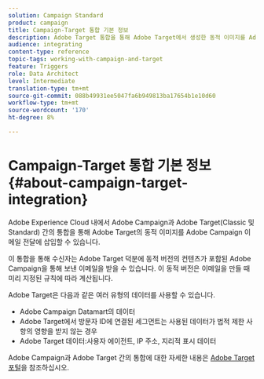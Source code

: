 ```yaml
---
solution: Campaign Standard
product: campaign
title: Campaign-Target 통합 기본 정보
description: Adobe Target 통합을 통해 Adobe Target에서 생성한 동적 이미지를 Adobe Campaign 메시지에 삽입할 수 있습니다.
audience: integrating
content-type: reference
topic-tags: working-with-campaign-and-target
feature: Triggers
role: Data Architect
level: Intermediate
translation-type: tm+mt
source-git-commit: 088b49931ee5047fa6b949813ba17654b1e10d60
workflow-type: tm+mt
source-wordcount: '170'
ht-degree: 8%

---
```



# Campaign-Target 통합 기본 정보{#about-campaign-target-integration}

Adobe Experience Cloud 내에서 Adobe Campaign과 Adobe Target(Classic 및 Standard) 간의 통합을 통해 Adobe Target의 동적 이미지를 Adobe Campaign 이메일 전달에 삽입할 수 있습니다.

이 통합을 통해 수신자는 Adobe Target 덕분에 동적 버전의 컨텐츠가 포함된 Adobe Campaign을 통해 보낸 이메일을 받을 수 있습니다. 이 동적 버전은 이메일을 만들 때 미리 지정된 규칙에 따라 계산됩니다.

Adobe Target은 다음과 같은 여러 유형의 데이터를 사용할 수 있습니다.

* Adobe Campaign Datamart의 데이터
* Adobe Target에서 방문자 ID에 연결된 세그먼트는 사용된 데이터가 법적 제한 사항의 영향을 받지 않는 경우
* Adobe Target 데이터:사용자 에이전트, IP 주소, 지리적 표시 데이터

Adobe Campaign과 Adobe Target 간의 통합에 대한 자세한 내용은 [Adobe Target 포털](https://docs.adobe.com/content/help/ko-KR/target/using/integrate/campaign-and-target.html)을 참조하십시오.
